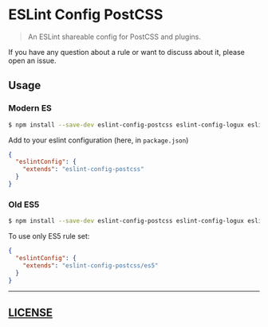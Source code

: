 # ESLint Config PostCSS

> An ESLint shareable config for PostCSS and plugins.

If you have any question about a rule or want to discuss about it, please open an issue.

## Usage

### Modern ES

```sh
$ npm install --save-dev eslint-config-postcss eslint-config-logux eslint-config-standard eslint-plugin-promise eslint-plugin-jest eslint-plugin-node eslint-plugin-standard eslint-plugin-security eslint-plugin-import
```

Add to your eslint configuration (here, in `package.json`)

```json
{
  "eslintConfig": {
    "extends": "eslint-config-postcss"
  }
}
```

### Old ES5

```sh
$ npm install --save-dev eslint-config-postcss eslint-config-logux eslint-config-standard eslint-plugin-promise eslint-plugin-jest eslint-plugin-node eslint-plugin-es5 eslint-plugin-standard eslint-plugin-security eslint-plugin-import
```

To use only ES5 rule set:

```json
{
  "eslintConfig": {
    "extends": "eslint-config-postcss/es5"
  }
}
```

---

## [LICENSE](LICENSE)
